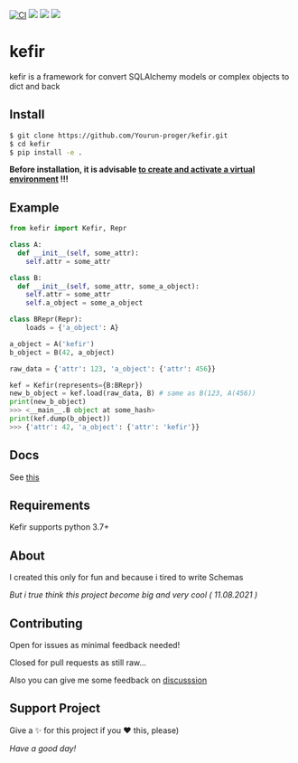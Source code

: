 [![CI](https://github.com/Yourun-proger/kefir/actions/workflows/python-package.yml/badge.svg)](https://github.com/Yourun-proger/kefir/actions/workflows/python-package.yml)
![](https://img.shields.io/github/v/release/yourun-proger/kefir)
![](https://img.shields.io/github/languages/code-size/yourun-proger/kefir)
![](https://img.shields.io/github/license/yourun-proger/kefir)

# kefir
kefir is a framework for convert SQLAlchemy models or complex objects to dict and back
## Install
```bash
$ git clone https://github.com/Yourun-proger/kefir.git
$ cd kefir
$ pip install -e .
```
**Before installation, it is advisable [to create and activate a virtual environment](https://github.com/Yourun-proger/kefir/wiki/Docs#create-and-activate-virtual-env) !!!**
## Example
```py
from kefir import Kefir, Repr

class A:
  def __init__(self, some_attr):
    self.attr = some_attr

class B:
  def __init__(self, some_attr, some_a_object):
    self.attr = some_attr
    self.a_object = some_a_object

class BRepr(Repr):
    loads = {'a_object': A}

a_object = A('kefir')
b_object = B(42, a_object)

raw_data = {'attr': 123, 'a_object': {'attr': 456}}

kef = Kefir(represents={B:BRepr})
new_b_object = kef.load(raw_data, B) # same as B(123, A(456))
print(new_b_object)
>>> <__main__.B object at some_hash>
print(kef.dump(b_object))
>>> {'attr': 42, 'a_object': {'attr': 'kefir'}}
```
## Docs
See [this](https://github.com/Yourun-proger/kefir/wiki/Docs)

## Requirements
Kefir supports python 3.7+
## About
I created this only for fun and because i tired to write Schemas

*But i true think this project become big and very cool ( 11.08.2021 )*
## Contributing
Open for issues as minimal feedback needed!

Closed for pull requests as still raw...

Also you can give me some feedback on [discusssion](https://github.com/Yourun-proger/kefir/discussions/2)
## Support Project
Give a ✨ for this project if you ❤ this, please)

*Have a good day!*
